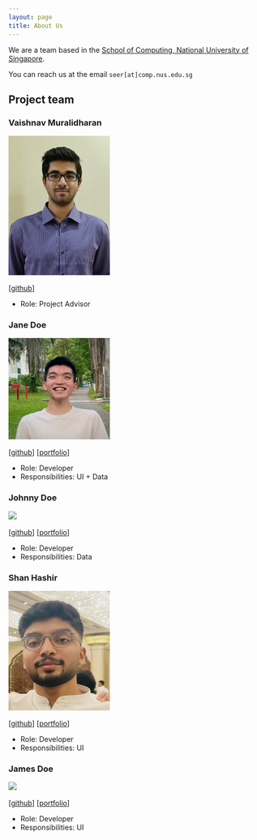 ```yaml
---
layout: page
title: About Us
---
```


We are a team based in the [School of Computing, National University of Singapore](http://www.comp.nus.edu.sg).

You can reach us at the email `seer[at]comp.nus.edu.sg`

## Project team

### Vaishnav Muralidharan

<img src="images/Vaishnav Formal photo.png" width="200px">


[[github](https://github.com/johndoe)]

* Role: Project Advisor

### Jane Doe

<img src="images/tex-tang.png" width="200px">

[[github](http://github.com/Tex-Tang)]
[[portfolio](team/tex-tang.md)]

* Role: Developer
* Responsibilities: UI + Data

### Johnny Doe

<img src="images/johndoe.png" width="200px">

[[github](http://github.com/johndoe)] [[portfolio](team/johndoe.md)]

* Role: Developer
* Responsibilities: Data

### Shan Hashir

<img src="images/sh4nh.png" width="200px">

[[github](http://github.com/sh4nH)]
[[portfolio](team/shan.md)]

* Role: Developer
* Responsibilities: UI

### James Doe

<img src="images/johndoe.png" width="200px">

[[github](http://github.com/johndoe)]
[[portfolio](team/johndoe.md)]

* Role: Developer
* Responsibilities: UI

